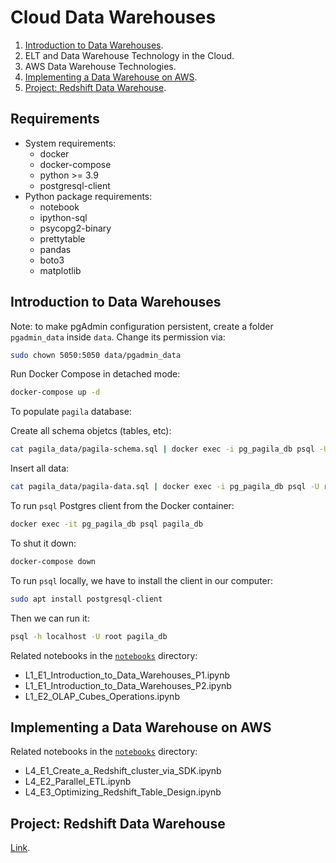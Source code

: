 # Cloud Data Warehouses

1. [Introduction to Data Warehouses](#introduction-to-data-warehouses).
2. ELT and Data Warehouse Technology in the Cloud.
3. AWS Data Warehouse Technologies.
4. [Implementing a Data Warehouse on AWS](#implementing-a-data-warehouse-on-aws).
5. [Project: Redshift Data Warehouse](./project_data_warehouse_redshift/).


## Requirements

* System requirements:
    + docker
    + docker-compose
    + python >= 3.9
    + postgresql-client
* Python package requirements:
    + notebook
    + ipython-sql
    + psycopg2-binary
    + prettytable
    + pandas
    + boto3
    + matplotlib


## Introduction to Data Warehouses

Note: to make pgAdmin configuration persistent, create a folder `pgadmin_data` inside `data`. Change its permission via:

```bash
sudo chown 5050:5050 data/pgadmin_data
```

Run Docker Compose in detached mode:

```bash
docker-compose up -d
```
To populate `pagila` database:

Create all schema objetcs (tables, etc):

```bash
cat pagila_data/pagila-schema.sql | docker exec -i pg_pagila_db psql -U root pagila_db
```

Insert all data:

```bash
cat pagila_data/pagila-data.sql | docker exec -i pg_pagila_db psql -U root pagila_db
```

To run `psql` Postgres client from the Docker container:

```bash
docker exec -it pg_pagila_db psql pagila_db
```

To shut it down:

```bash
docker-compose down
```

To run `psql` locally, we have to install the client in our computer:

```bash
sudo apt install postgresql-client
```

Then we can run it:

```bash
psql -h localhost -U root pagila_db
```

Related notebooks in the [`notebooks`](./notebooks) directory:
* L1_E1_Introduction_to_Data_Warehouses_P1.ipynb
* L1_E1_Introduction_to_Data_Warehouses_P2.ipynb
* L1_E2_OLAP_Cubes_Operations.ipynb



## Implementing a Data Warehouse on AWS

Related notebooks in the [`notebooks`](./notebooks) directory:
* L4_E1_Create_a_Redshift_cluster_via_SDK.ipynb
* L4_E2_Parallel_ETL.ipynb
* L4_E3_Optimizing_Redshift_Table_Design.ipynb


## Project: Redshift Data Warehouse

[Link](./project_data_warehouse_redshift/).